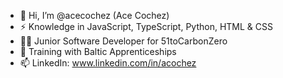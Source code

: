 - 👋 Hi, I’m @acecochez (Ace Cochez)
- ⚡ Knowledge in JavaScript, TypeScript, Python, HTML & CSS
- 👨‍💼 Junior Software Developer for 51toCarbonZero
- 🌱 Training with Baltic Apprenticeships
- 📫 LinkedIn: www.linkedin.com/in/acochez

<!---
acecochez/acecochez is a ✨ special ✨ repository because its `README.md` (this file) appears on your GitHub profile.
You can click the Preview link to take a look at your changes.
--->
